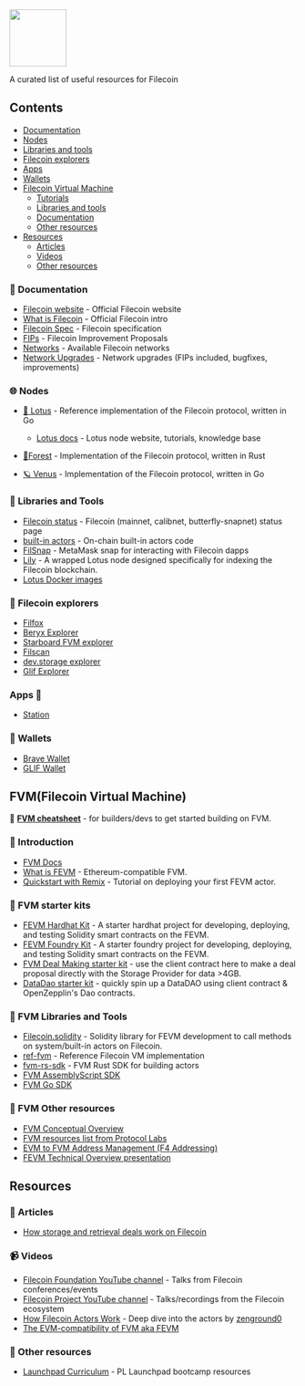 <img src="https://filecoin.io/images/filecoin-logo.svg" width="100">

A curated list of useful resources for Filecoin

## Contents
- [Documentation](#-documentation)
- [Nodes](#-nodes)
- [Libraries and tools](#-libraries-and-tools)
- [Filecoin explorers](#-filecoin-explorers)
- [Apps](#-apps)
- [Wallets](#-wallets)
- [Filecoin Virtual Machine](#-filecoin-virtual-machine)
  * [Tutorials](#-fvm-tutorials)
  * [Libraries and tools](#-fvm-libraries-and-tools)
  * [Documentation](#-fvm-documentation)
  * [Other resources](#-fvm-other-resources)
- [Resources](#resources)
  * [Articles](#-articles)
  * [Videos](#-videos)
  * [Other resources](#-other-resources)


### 📄 Documentation
- [Filecoin website](https://filecoin.io/) - Official Filecoin website
- [What is Filecoin](https://docs.filecoin.io/intro/intro-to-filecoin/what-is-filecoin/) - Official Filecoin intro
- [Filecoin Spec](https://spec.filecoin.io/) - Filecoin specification
- [FIPs](https://github.com/filecoin-project/FIPs) - Filecoin Improvement Proposals
- [Networks](https://docs.filecoin.io/networks/overview/) - Available Filecoin networks
- [Network Upgrades](https://github.com/filecoin-project/core-devs/tree/master/Network%20Upgrades) - Network upgrades (FIPs included, bugfixes, improvements)

### 🌐 Nodes

- [🪷 Lotus](https://github.com/filecoin-project/lotus) - Reference implementation of the Filecoin protocol, written in Go
  - [Lotus docs](https://lotus.filecoin.io/) - Lotus node website, tutorials, knowledge base

- [🌲Forest](https://github.com/ChainSafe/forest) - Implementation of the Filecoin protocol, written in Rust
- [🪐 Venus](https://github.com/filecoin-project/venus) - Implementation of the Filecoin protocol, written in Go

### 🧰 Libraries and Tools
- [Filecoin status](https://status.filecoin.io/) - Filecoin (mainnet, calibnet, butterfly-snapnet) status page
- [built-in actors](https://github.com/filecoin-project/builtin-actors) - On-chain built-in actors code
- [FilSnap](https://github.com/ChainSafe/filsnap) - MetaMask snap for interacting with Filecoin dapps
- [Lily](https://github.com/filecoin-project/lily/) - A wrapped Lotus node designed specifically for indexing the Filecoin blockchain.
- [Lotus Docker images](https://github.com/glifio/filecoin-docker)

### 🧭 Filecoin explorers
- [Filfox](https://filfox.info/)
- [Beryx Explorer](https://beryx.zondax.ch/)
- [Starboard FVM explorer](https://fvm.starboard.ventures/)
- [Filscan](https://filscan.io/)
- [dev.storage explorer](https://dev.storage/)
- [Glif Explorer](https://explorer.glif.io/)

### Apps 📱
- [Station](https://www.filstation.app/)

### 👛 Wallets
- [Brave Wallet](https://brave.com/wallet/)
- [GLIF Wallet](https://wallet.glif.io/)

## FVM(Filecoin Virtual Machine)

📢 **[FVM cheatsheet](./fvm.md)** - for builders/devs to get started building on FVM.

### 📄 Introduction

- [FVM Docs](https://docs.filecoin.io/fvm)
- [What is FEVM](https://docs.filecoin.io/smart-contracts/fundamentals/filecoin-evm-runtime/) - Ethereum-compatible FVM.
- [Quickstart with Remix](https://docs.filecoin.io/developers/smart-contracts/quickstart/) - Tutorial on deploying your first FEVM actor.

### 🏫 FVM starter kits

- [FEVM Hardhat Kit](https://github.com/filecoin-project/FEVM-Hardhat-Kit) - A starter hardhat project for developing, deploying, and testing Solidity smart contracts on the FEVM.
- [FEVM Foundry Kit](https://github.com/filecoin-project/fevm-foundry-kit) - A starter foundry project for developing, deploying, and testing Solidity smart contracts on the FEVM.
- [FVM Deal Making starter kit](https://github.com/filecoin-project/fvm-starter-kit-deal-making) - use the client contract here to make a deal proposal directly with the Storage Provider for data >4GB.
- [DataDao starter kit](https://github.com/filecoin-project/fevm-data-dao-kit) - quickly spin up a DataDAO using client contract & OpenZepplin's  Dao contracts.

### 🧰 FVM Libraries and Tools

- [Filecoin.solidity](https://docs.zondax.ch/fevm/filecoin-solidity/) - Solidity library for FEVM development to call methods on system/built-in actors on Filecoin.
- [ref-fvm](https://github.com/filecoin-project/ref-fvm) - Reference Filecoin VM implementation
- [fvm-rs-sdk](https://github.com/polyphene/fvm-rs-sdk) - FVM Rust SDK for building actors
- [FVM AssemblyScript SDK](https://github.com/Zondax/fvm-as-sdk)
- [FVM Go SDK](https://github.com/ipfs-force-community/go-fvm-sdk)

### 🦝 FVM Other resources

- [FVM Conceptual Overview](https://hackernoon.com/the-filecoin-virtual-machine-everything-you-need-to-know)
- [FVM resources list from Protocol Labs](https://www.notion.so/Filecoin-Virtual-Machine-FVM-Developer-Resources-94cabfd650184f4b9664bd4974e4d329)
- [EVM to FVM Address Management (F4 Addressing)](https://drive.google.com/file/d/17ngqxflu9B-gBqVl--5KqVhXsTLhkWtJ/view)
- [FEVM Technical Overview presentation](https://www.youtube.com/watch?v=ybR9sYlKkOs)

## Resources

### 📰 Articles
- [How storage and retrieval deals work on Filecoin](https://filecoin.io/blog/posts/how-storage-and-retrieval-deals-work-on-filecoin/)

### 📹 Videos
- [Filecoin Foundation YouTube channel](https://www.youtube.com/@filecoinfoundation) - Talks from Filecoin conferences/events
- [Filecoin Project YouTube channel](https://www.youtube.com/@filecoinfoundation) - Talks/recordings from the Filecoin ecosystem
- [How Filecoin Actors Work](https://www.youtube.com/watch?v=9JbwbTPonv0) - Deep dive into the actors by [zenground0](https://github.com/ZenGround0)
- [The EVM-compatibility of FVM aka FEVM](https://www.youtube.com/watch?v=lgUMVhM3FIM)

### 🦝 Other resources
- [Launchpad Curriculum](https://curriculum.pl-launchpad.io/) - PL Launchpad bootcamp resources

